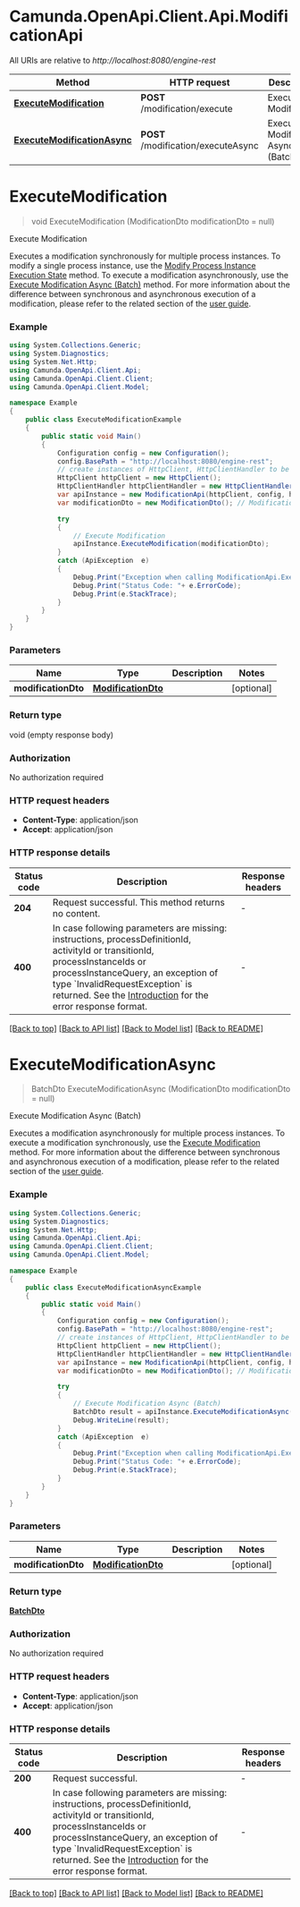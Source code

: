 # Camunda.OpenApi.Client.Api.ModificationApi

All URIs are relative to *http://localhost:8080/engine-rest*

Method | HTTP request | Description
------------- | ------------- | -------------
[**ExecuteModification**](ModificationApi.md#executemodification) | **POST** /modification/execute | Execute Modification
[**ExecuteModificationAsync**](ModificationApi.md#executemodificationasync) | **POST** /modification/executeAsync | Execute Modification Async (Batch)


<a name="executemodification"></a>
# **ExecuteModification**
> void ExecuteModification (ModificationDto modificationDto = null)

Execute Modification

Executes a modification synchronously for multiple process instances. To modify a single process instance, use the [Modify Process Instance Execution State](https://docs.camunda.org/manual/7.17/reference/rest/process-instance/post-modification/) method. To execute a modification asynchronously, use the [Execute Modification Async (Batch)](https://docs.camunda.org/manual/7.17/reference/rest/modification/post-modification-async/) method.  For more information about the difference between synchronous and asynchronous execution of a modification, please refer to the related section of the [user guide](https://docs.camunda.org/manual/7.17/user-guide/process-engine/process-instance-migration.md#executing-a-migration-plan).

### Example
```csharp
using System.Collections.Generic;
using System.Diagnostics;
using System.Net.Http;
using Camunda.OpenApi.Client.Api;
using Camunda.OpenApi.Client.Client;
using Camunda.OpenApi.Client.Model;

namespace Example
{
    public class ExecuteModificationExample
    {
        public static void Main()
        {
            Configuration config = new Configuration();
            config.BasePath = "http://localhost:8080/engine-rest";
            // create instances of HttpClient, HttpClientHandler to be reused later with different Api classes
            HttpClient httpClient = new HttpClient();
            HttpClientHandler httpClientHandler = new HttpClientHandler();
            var apiInstance = new ModificationApi(httpClient, config, httpClientHandler);
            var modificationDto = new ModificationDto(); // ModificationDto |  (optional) 

            try
            {
                // Execute Modification
                apiInstance.ExecuteModification(modificationDto);
            }
            catch (ApiException  e)
            {
                Debug.Print("Exception when calling ModificationApi.ExecuteModification: " + e.Message );
                Debug.Print("Status Code: "+ e.ErrorCode);
                Debug.Print(e.StackTrace);
            }
        }
    }
}
```

### Parameters

Name | Type | Description  | Notes
------------- | ------------- | ------------- | -------------
 **modificationDto** | [**ModificationDto**](ModificationDto.md)|  | [optional] 

### Return type

void (empty response body)

### Authorization

No authorization required

### HTTP request headers

 - **Content-Type**: application/json
 - **Accept**: application/json


### HTTP response details
| Status code | Description | Response headers |
|-------------|-------------|------------------|
| **204** | Request successful. This method returns no content. |  -  |
| **400** |  In case following parameters are missing: instructions, processDefinitionId, activityId or transitionId, processInstanceIds or processInstanceQuery, an exception of type &#x60;InvalidRequestException&#x60; is returned. See the [Introduction](https://docs.camunda.org/manual/7.17/reference/rest/overview/#error-handling) for the error response format.  |  -  |

[[Back to top]](#) [[Back to API list]](../README.md#documentation-for-api-endpoints) [[Back to Model list]](../README.md#documentation-for-models) [[Back to README]](../README.md)

<a name="executemodificationasync"></a>
# **ExecuteModificationAsync**
> BatchDto ExecuteModificationAsync (ModificationDto modificationDto = null)

Execute Modification Async (Batch)

Executes a modification asynchronously for multiple process instances. To execute a modification synchronously, use the [Execute Modification](https://docs.camunda.org/manual/7.17/reference/rest/modification/post-modification-sync/) method.  For more information about the difference between synchronous and asynchronous execution of a modification, please refer to the related section of the [user guide](https://docs.camunda.org/manual/7.17/user-guide/process-engine/process-instance-migration.md#executing-a-migration-plan).

### Example
```csharp
using System.Collections.Generic;
using System.Diagnostics;
using System.Net.Http;
using Camunda.OpenApi.Client.Api;
using Camunda.OpenApi.Client.Client;
using Camunda.OpenApi.Client.Model;

namespace Example
{
    public class ExecuteModificationAsyncExample
    {
        public static void Main()
        {
            Configuration config = new Configuration();
            config.BasePath = "http://localhost:8080/engine-rest";
            // create instances of HttpClient, HttpClientHandler to be reused later with different Api classes
            HttpClient httpClient = new HttpClient();
            HttpClientHandler httpClientHandler = new HttpClientHandler();
            var apiInstance = new ModificationApi(httpClient, config, httpClientHandler);
            var modificationDto = new ModificationDto(); // ModificationDto |  (optional) 

            try
            {
                // Execute Modification Async (Batch)
                BatchDto result = apiInstance.ExecuteModificationAsync(modificationDto);
                Debug.WriteLine(result);
            }
            catch (ApiException  e)
            {
                Debug.Print("Exception when calling ModificationApi.ExecuteModificationAsync: " + e.Message );
                Debug.Print("Status Code: "+ e.ErrorCode);
                Debug.Print(e.StackTrace);
            }
        }
    }
}
```

### Parameters

Name | Type | Description  | Notes
------------- | ------------- | ------------- | -------------
 **modificationDto** | [**ModificationDto**](ModificationDto.md)|  | [optional] 

### Return type

[**BatchDto**](BatchDto.md)

### Authorization

No authorization required

### HTTP request headers

 - **Content-Type**: application/json
 - **Accept**: application/json


### HTTP response details
| Status code | Description | Response headers |
|-------------|-------------|------------------|
| **200** | Request successful. |  -  |
| **400** |  In case following parameters are missing: instructions, processDefinitionId, activityId or transitionId, processInstanceIds or processInstanceQuery, an exception of type &#x60;InvalidRequestException&#x60; is returned. See the [Introduction](https://docs.camunda.org/manual/7.17/reference/rest/overview/#error-handling) for the error response format.  |  -  |

[[Back to top]](#) [[Back to API list]](../README.md#documentation-for-api-endpoints) [[Back to Model list]](../README.md#documentation-for-models) [[Back to README]](../README.md)

